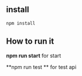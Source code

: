 install
--------------
```
npm install
```

How to run it
-------------
**npm run start** for start

**npm run test ** for test api
